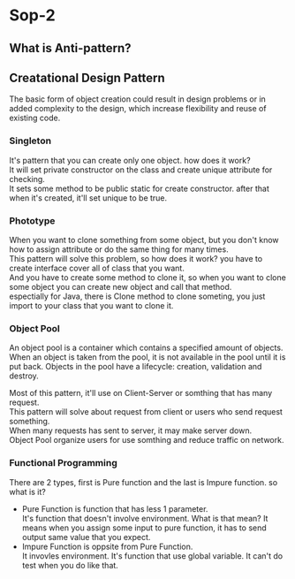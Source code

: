 # Sop-2

## What is Anti-pattern?


## Creatational Design Pattern
The basic form of object creation could result in design problems or in added complexity to the design, which increase flexibility and reuse of existing code.
### Singleton
It's pattern that you can create only one object. how does it work?  
It will set private constructor on the class and create unique attribute for checking.  
It sets some method to be public static for create constructor. after that when it's created, it'll set unique to be true.  


### Phototype
When you want to clone something from some object, but you don't know how to assign attribute or do the same thing for many times.   
This pattern will solve this problem, so how does it work? you have to create interface cover all of class that you want.  
And you have to create some method to clone it, so when you want to clone some object you can create new object and call that method.  
espectially for Java, there is Clone method to clone someting, you just import to your class that you want to clone it.  

### Object Pool
An object pool is a container which contains a specified amount of objects. 
When an object is taken from the pool, it is not available in the pool until it is put back. 
Objects in the pool have a lifecycle: creation, validation and destroy.

Most of this pattern, it'll use on Client-Server or somthing that has many request.  
This pattern will solve about request from client or users who send request something.  
When many requests has sent to server, it may make server down.  
Object Pool organize users for use somthing and reduce traffic on network.  

### Functional Programming
There are 2 types, first is Pure function and the last is Impure function. so what is it?  
- Pure Function is function that has less 1 parameter.  
It's function that doesn't involve environment. What is that mean?
It means when you assign some input to pure function, it has to send output same value that you expect.  
- Impure Function is oppsite from Pure Function.  
It invovles environment. It's function that use global variable. It can't do test when you do like that.  
